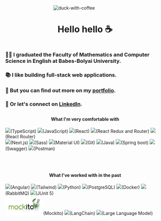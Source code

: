 <div style="display: flex; flex-direction: column; justify-content: center; align-items: center;">  
    <img src="https://github.com/VadeanFlaviuAlexandru/VadeanFlaviuAlexandru/assets/103831098/21bd7020-48bc-4ecf-bba7-de0d7e089c9e" alt="duck-with-coffee" width="200" style="align-self: center;">
    <h1 align="center">Hello hello ☕</h1>
</div>

<h3>👨‍🎓 I graduated the Faculty of Mathematics and Computer Science in English at Babes-Bolyai University.<br></h3>
<h3>📚 I like building full-stack web applications.<br></h3>
<h3>💼 But you can find out more on my <a href="https://portfoliovadean.netlify.app/" target="_blank">portfolio</a>.</h3>
<h3>🥂 Or let's connect on <a href="https://www.linkedin.com/in/alexvad/" target="_blank">LinkedIn</a>.</h3>

##

<h4 align="center">What I'm very comfortable with</h4>

<img src="https://cdn.jsdelivr.net/gh/devicons/devicon/icons/typescript/typescript-original.svg" width="50" />(TypeScript)
<img src="https://cdn.jsdelivr.net/gh/devicons/devicon/icons/javascript/javascript-original.svg" width="50" />(JavaScript)  <img src="https://cdn.jsdelivr.net/gh/devicons/devicon/icons/react/react-original.svg" width="50" />(React)  <img src="https://cdn.jsdelivr.net/gh/devicons/devicon/icons/redux/redux-original.svg" width="50"/>(React Redux and Router) <img src="https://res.cloudinary.com/practicaldev/image/fetch/s--_bS1dmNu--/c_imagga_scale,f_auto,fl_progressive,h_900,q_auto,w_1600/https://dev-to-uploads.s3.amazonaws.com/uploads/articles/bohilxedfl6ijlltfyeq.png" width="80"/>(React Router) <br> <img src="https://cdn.jsdelivr.net/gh/devicons/devicon/icons/nextjs/nextjs-line.svg" width="50"/>(Next.js)  <img src="https://cdn.jsdelivr.net/gh/devicons/devicon/icons/sass/sass-original.svg" width="50"/>(Sass)  <img src="https://cdn.jsdelivr.net/gh/devicons/devicon/icons/materialui/materialui-original.svg" width="50"/>(Material UI)  <img src="https://cdn.jsdelivr.net/gh/devicons/devicon/icons/git/git-original.svg" width="50"/>(Git)  <img src="https://cdn.jsdelivr.net/gh/devicons/devicon/icons/java/java-original.svg" width="50"/>(Java)  <img src="https://cdn.jsdelivr.net/gh/devicons/devicon/icons/spring/spring-original.svg" width="50"/>(Spring boot)
<img src="https://static-00.iconduck.com/assets.00/swagger-icon-512x512-halz44im.png" width="50"/>(Swagger)
<img src="https://seeklogo.com/images/P/postman-logo-F43375A2EB-seeklogo.com.png" width="50"/>(Postman)

<br>
<br>
<h4 align="center">What I've worked with in the past</h4>

 <img src="https://cdn.jsdelivr.net/gh/devicons/devicon/icons/angularjs/angularjs-plain.svg" width="50"/>(Angular)  <img src="https://cdn.jsdelivr.net/gh/devicons/devicon/icons/tailwindcss/tailwindcss-plain.svg" width="50"/>(Tailwind)  <img src="https://cdn.jsdelivr.net/gh/devicons/devicon/icons/python/python-original.svg" width="50"/>(Python)  <img src="https://cdn.jsdelivr.net/gh/devicons/devicon/icons/postgresql/postgresql-plain.svg" width="50"/>(PostgreSQL)  <img src="https://cdn.jsdelivr.net/gh/devicons/devicon/icons/docker/docker-plain.svg" width="50"/>(Docker) <img src="https://cdn.freebiesupply.com/logos/large/2x/rabbitmq-logo-png-transparent.png" width="50"/>(RabbitMQ)
 <img src="https://miro.medium.com/v2/resize:fit:881/1*J8sjpKQJswCKiPUYVefbgQ.jpeg" width="70"/>(JUnit 5)
 <br>
 <img src="https://raw.githubusercontent.com/mockito/mockito/main/src/javadoc/org/mockito/logo.png" width="120"/>(Mockito)
<img src="https://media.licdn.com/dms/image/D4E12AQHQP9J275Q_uA/article-cover_image-shrink_600_2000/0/1700940849777?e=2147483647&v=beta&t=m0HEQrukIOqU4fe1K9M19PaHq3UbvEubLzeIH1shcSc" width="100"/>(LangChain)
 <img src="https://s9i7q5a6.rocketcdn.me/wp-content/uploads/llms_800x800.png" width="100"/>(Large Language Model)

